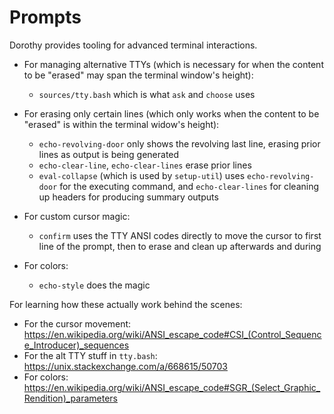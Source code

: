 # Prompts

Dorothy provides tooling for advanced terminal interactions.

-   For managing alternative TTYs (which is necessary for when the content to be "erased" may span the terminal window's height):

    -   `sources/tty.bash` which is what `ask` and `choose` uses

-   For erasing only certain lines (which only works when the content to be "erased" is within the terminal widow's height):

    -   `echo-revolving-door` only shows the revolving last line, erasing prior lines as output is being generated
    -   `echo-clear-line`, `echo-clear-lines` erase prior lines
    -   `eval-collapse` (which is used by `setup-util`) uses `echo-revolving-door` for the executing command, and `echo-clear-lines` for cleaning up headers for producing summary outputs

-   For custom cursor magic:

    -   `confirm` uses the TTY ANSI codes directly to move the cursor to first line of the prompt, then to erase and clean up afterwards and during

-   For colors:

    -   `echo-style` does the magic

For learning how these actually work behind the scenes:

-   For the cursor movement: https://en.wikipedia.org/wiki/ANSI_escape_code#CSI_(Control_Sequence_Introducer)_sequences
-   For the alt TTY stuff in `tty.bash`: https://unix.stackexchange.com/a/668615/50703
-   For colors: https://en.wikipedia.org/wiki/ANSI_escape_code#SGR_(Select_Graphic_Rendition)_parameters
